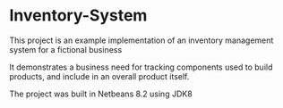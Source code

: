 # Inventory-System
This project is an example implementation of an inventory management system for a fictional business

It demonstrates a business need for tracking components used to build products, and include in an overall product itself.

The project was built in Netbeans 8.2 using JDK8
